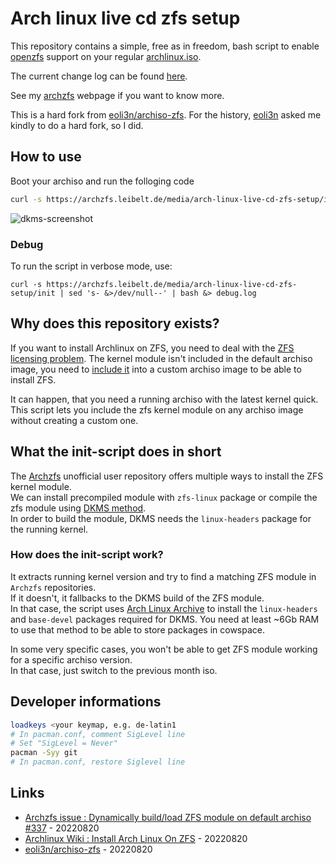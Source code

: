 # Arch linux live cd zfs setup

This repository contains a simple, free as in freedom, bash script to enable [openzfs](https://openzfs.org/) support on your regular [archlinux.iso](https://archlinux.org/download/).

The current change log can be found [here](CHANGELOG).

See my [archzfs](https://archzfs.leibelt.de/) webpage if you want to know more.

This is a hard fork from [eoli3n/archiso-zfs](https://github.com/eoli3n/archiso-zfs). For the history, [eoli3n](https://github.com/eoli3n/archiso-zfs/pull/11) asked me kindly to do a hard fork, so I did.

## How to use

Boot your archiso and run the folloging code

```sh
curl -s https://archzfs.leibelt.de/media/arch-linux-live-cd-zfs-setup/init | bash
```

![dkms-screenshot](./screenshot.png)

### Debug

To run the script in verbose mode, use:
```
curl -s https://archzfs.leibelt.de/media/arch-linux-live-cd-zfs-setup/init | sed 's- &>/dev/null--' | bash &> debug.log
```

## Why does this repository exists?

If you want to install Archlinux on ZFS, you need to deal with the [ZFS licensing problem](https://wiki.archlinux.org/index.php/ZFS). The kernel module isn't included in the default archiso image, you need to [include it](https://wiki.archlinux.org/index.php/ZFS#Embed_the_archzfs_packages_into_an_archiso) into a custom archiso image to be able to install ZFS.

It can happen, that you need a running archiso with the latest kernel quick.   
This script lets you include the zfs kernel module on any archiso image without creating a custom one.

## What the init-script does in short

The [Archzfs](https://github.com/archzfs/archzfs/wiki) unofficial user repository offers multiple ways to install the ZFS kernel module.  
We can install precompiled module with ``zfs-linux`` package or compile the zfs module using [DKMS method](https://wiki.archlinux.org/index.php/ZFS#DKMS).  
In order to build the module, DKMS needs the ``linux-headers`` package for the running kernel.

### How does the init-script work?

It extracts running kernel version and try to find a matching ZFS module in ``Archzfs`` repositories.   
If it doesn't, it fallbacks to the DKMS build of the ZFS module.   
In that case, the script uses [Arch Linux Archive](https://wiki.archlinux.org/index.php/Arch_Linux_Archive#How_to_restore_all_packages_to_a_specific_date) to install the ``linux-headers`` and ``base-devel`` packages required for DKMS. You need at least ~6Gb RAM to use that method to be able to store packages in cowspace.   

In some very specific cases, you won't be able to get ZFS module working for a specific archiso version.  
In that case, just switch to the previous month iso.

## Developer informations

```bash
loadkeys <your keymap, e.g. de-latin1
# In pacman.conf, comment SigLevel line
# Set "SigLevel = Never"
pacman -Syy git
# In pacman.conf, restore Siglevel line
```

## Links

* [Archzfs issue : Dynamically build/load ZFS module on default archiso #337](https://github.com/archzfs/archzfs/issues/337) - 20220820
* [Archlinux Wiki : Install Arch Linux On ZFS](https://wiki.archlinux.org/index.php/Install_Arch_Linux_on_ZFS#Get_ZFS_module_on_archiso_system) - 20220820
* [eoli3n/archiso-zfs](https://github.com/eoli3n/archiso-zfs) - 20220820

